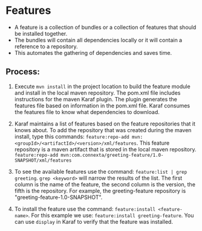 # Features

* A feature is a collection of bundles or a collection of features that should be installed together. 
* The bundles will contain all dependencies locally or it will contain a reference to a repository. 
* This automates the gathering of dependencies and saves time. 

## Process:

   1. Execute `mvn install` in the project location to build the feature module and install in the 
   local maven repository. The pom.xml file includes instructions for the maven Karaf plugin. The 
   plugin generates the features file based on information in the pom.xml file. Karaf consumes the 
   features file to know what dependencies to download.
    
  2. Karaf maintains a list of features based on the feature repositories that it knows about. To 
  add the repository that was created during the maven install, type this commands: 
  `feature:repo-add mvn:<groupId>/<artifactId>/<version>/xml/features`. This feature repository is a 
  maven artifact that is stored in the local 
  maven repository. `feature:repo-add mvn:com.connexta/greeting-feature/1.0-SNAPSHOT/xml/features`
    
  3. To see the available features use the command: `feature:list | grep greeting`. `grep <keyword>` 
  will narrow the results of the list. The first column is the name of the feature, the second column 
  is the version, the fifth is the repository. For example, the greeting-feature repository is 
  "greeting-feature-1.0-SNAPSHOT".
    
  4. To install the feature use the command: `feature:install <feature-name>`. For this example we 
  use: `feature:install greeting-feature`. You can use `display` in Karaf to verify that the feature 
  was installed.
   
